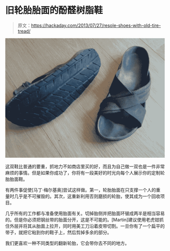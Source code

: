 # 旧轮胎胎面的酚醛树脂鞋

> 原文：<https://hackaday.com/2013/07/27/resole-shoes-with-old-tire-tread/>

![resole-shoes-with-tires](img/27713da4303c04a3e02b9c7f05569135.png)

这双鞋比普通的要重，抓地力不如商店里买的好，而且为自己做一双也是一件非常麻烦的事情。但是如果你成功了，你将有一段美好的时光向每个人展示你的定制轮胎胎面鞋。

有两件事促使[马丁·梅尔基奥]尝试这样做。第一，轮胎胎面在只支撑一个人的重量时几乎是不可摧毁的。其次，这重新利用否则磨损的轮胎，使其成为一个回收项目。

几乎所有的工作都与准备使用胎面有关。切掉胎侧并把胎面环锯成两半是相当容易的。但是你必须把钢丝带的胎面分开，这是不可能的。[Martin]建议使用老虎钳抓住外层并将其从胎面上拉开，同时用美工刀沿着皮带切割。一旦你有了一个扁平的带子，就把它粘到你的鞋子上，然后剪掉多余的部分。

我们更喜欢一种不同类型的翻新轮胎，它会带你去不同的地方。
